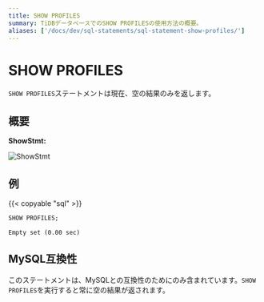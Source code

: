 ```yaml
---
title: SHOW PROFILES
summary: TiDBデータベースでのSHOW PROFILESの使用方法の概要。
aliases: ['/docs/dev/sql-statements/sql-statement-show-profiles/']
---
```


# SHOW PROFILES

`SHOW PROFILES`ステートメントは現在、空の結果のみを返します。

## 概要

**ShowStmt:**

![ShowStmt](/media/sqlgram/ShowStmt.png)

## 例

{{< copyable "sql" >}}

```sql
SHOW PROFILES;
```

```
Empty set (0.00 sec)
```

## MySQL互換性

このステートメントは、MySQLとの互換性のためにのみ含まれています。`SHOW PROFILES`を実行すると常に空の結果が返されます。